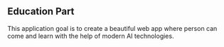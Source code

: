 ## Education Part
This application goal is to create a beautiful web app where person can come and learn with the help of modern AI technologies. 

